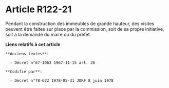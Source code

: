 # Article R122-21

Pendant la construction des immeubles de grande hauteur, des visites peuvent être faites sur place par la commission, soit de
sa propre initiative, soit à la demande du maire ou du préfet.

**Liens relatifs à cet article**

	**Anciens textes**:

	  - Décret n°67-1063 1967-11-15 art. 26

	**Codifié par**:

	  - Décret n°78-622 1978-05-31 JORF 8 juin 1978
